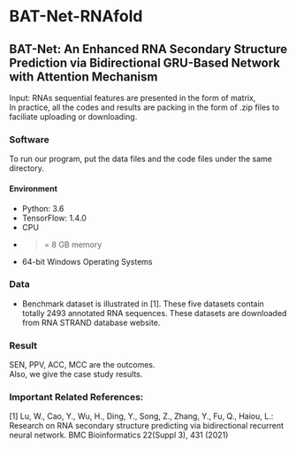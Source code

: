 # BAT-Net-RNAfold
## BAT-Net: An Enhanced RNA Secondary Structure Prediction via Bidirectional GRU-Based Network with Attention Mechanism

Input: RNAs sequential features are presented in the form of matrix,<br />
In practice, all the codes and results are packing in the form of .zip files to faciliate uploading or downloading. 
       
### Software
To run our program, put the data files and the code files under the same directory.
       
#### Environment
* Python: 3.6
* TensorFlow: 1.4.0
* CPU
* >= 8 GB memory
* 64-bit Windows Operating Systems

### Data
* Benchmark dataset is illustrated in [1]. These five datasets contain totally 2493 annotated RNA sequences. These datasets are downloaded from RNA STRAND database website.

### Result
SEN, PPV, ACC, MCC are the outcomes. <br />
Also, we give the case study results.

### Important Related References:
[1] Lu, W., Cao, Y., Wu, H., Ding, Y., Song, Z., Zhang, Y., Fu, Q., Haiou, L.: Research on RNA secondary structure predicting via bidirectional recurrent neural network. BMC Bioinformatics 22(Suppl 3), 431 (2021)


